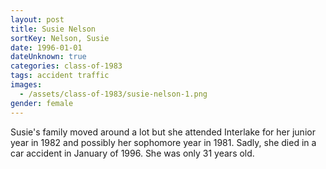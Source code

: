 ```yaml
---
layout: post
title: Susie Nelson
sortKey: Nelson, Susie
date: 1996-01-01
dateUnknown: true
categories: class-of-1983
tags: accident traffic
images:
  - /assets/class-of-1983/susie-nelson-1.png
gender: female
---
```

Susie's family moved around a lot but she attended Interlake for her junior year in 1982 and possibly her sophomore year in 1981. Sadly, she died in a car accident in January of 1996. She was only 31 years old.
